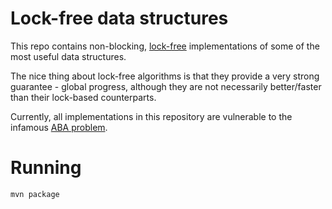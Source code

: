 # Lock-free data structures
This repo contains non-blocking, [lock-free](https://en.wikipedia.org/wiki/Non-blocking_algorithm#Lock-freedom) implementations of some of the most useful data structures. 


The nice thing about lock-free algorithms is that they provide a very strong guarantee - global progress, although they are not necessarily better/faster than their lock-based counterparts.

Currently, all implementations in this repository are vulnerable to the infamous [ABA problem](https://en.wikipedia.org/wiki/ABA_problem).

# Running
    mvn package 
